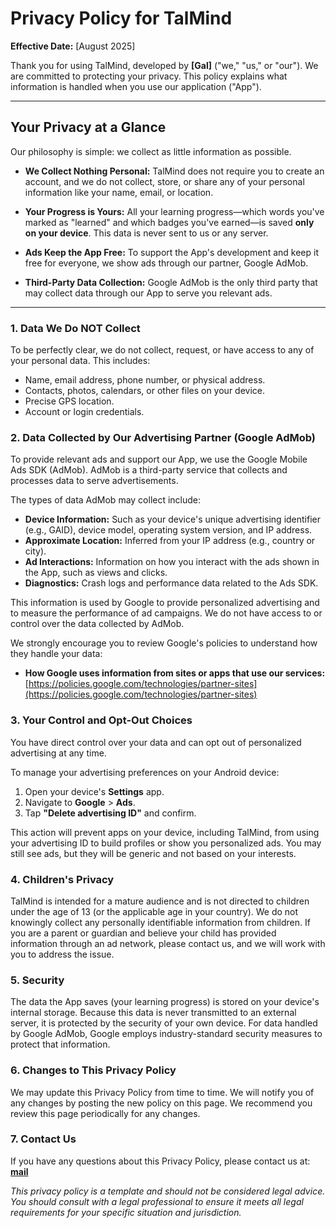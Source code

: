 # Privacy Policy for TalMind

**Effective Date:** [August 2025]

Thank you for using TalMind, developed by **[Gal]** ("we," "us," or "our"). We are committed to protecting your privacy. This policy explains what information is handled when you use our application ("App").

---

## Your Privacy at a Glance

Our philosophy is simple: we collect as little information as possible.

*   **We Collect Nothing Personal:** TalMind does not require you to create an account, and we do not collect, store, or share any of your personal information like your name, email, or location.

*   **Your Progress is Yours:** All your learning progress—which words you've marked as "learned" and which badges you've earned—is saved **only on your device**. This data is never sent to us or any server.

*   **Ads Keep the App Free:** To support the App's development and keep it free for everyone, we show ads through our partner, Google AdMob.

*   **Third-Party Data Collection:** Google AdMob is the only third party that may collect data through our App to serve you relevant ads.

---

### 1. Data We Do NOT Collect

To be perfectly clear, we do not collect, request, or have access to any of your personal data. This includes:
*   Name, email address, phone number, or physical address.
*   Contacts, photos, calendars, or other files on your device.
*   Precise GPS location.
*   Account or login credentials.

### 2. Data Collected by Our Advertising Partner (Google AdMob)

To provide relevant ads and support our App, we use the Google Mobile Ads SDK (AdMob). AdMob is a third-party service that collects and processes data to serve advertisements.

The types of data AdMob may collect include:

*   **Device Information:** Such as your device's unique advertising identifier (e.g., GAID), device model, operating system version, and IP address.
*   **Approximate Location:** Inferred from your IP address (e.g., country or city).
*   **Ad Interactions:** Information on how you interact with the ads shown in the App, such as views and clicks.
*   **Diagnostics:** Crash logs and performance data related to the Ads SDK.

This information is used by Google to provide personalized advertising and to measure the performance of ad campaigns. We do not have access to or control over the data collected by AdMob.

We strongly encourage you to review Google's policies to understand how they handle your data:
*   **How Google uses information from sites or apps that use our services:** [https://policies.google.com/technologies/partner-sites](https://policies.google.com/technologies/partner-sites)

### 3. Your Control and Opt-Out Choices

You have direct control over your data and can opt out of personalized advertising at any time.

To manage your advertising preferences on your Android device:
1.  Open your device's **Settings** app.
2.  Navigate to **Google** > **Ads**.
3.  Tap **"Delete advertising ID"** and confirm.

This action will prevent apps on your device, including TalMind, from using your advertising ID to build profiles or show you personalized ads. You may still see ads, but they will be generic and not based on your interests.

### 4. Children's Privacy

TalMind is intended for a mature audience and is not directed to children under the age of 13 (or the applicable age in your country). We do not knowingly collect any personally identifiable information from children. If you are a parent or guardian and believe your child has provided information through an ad network, please contact us, and we will work with you to address the issue.

### 5. Security

The data the App saves (your learning progress) is stored on your device's internal storage. Because this data is never transmitted to an external server, it is protected by the security of your own device. For data handled by Google AdMob, Google employs industry-standard security measures to protect that information.

### 6. Changes to This Privacy Policy

We may update this Privacy Policy from time to time. We will notify you of any changes by posting the new policy on this page. We recommend you review this page periodically for any changes.

### 7. Contact Us

If you have any questions about this Privacy Policy, please contact us at:
**[mail](mailto:itachgal+TalMind@gmail.com)**

*This privacy policy is a template and should not be considered legal advice. You should consult with a legal professional to ensure it meets all legal requirements for your specific situation and jurisdiction.*
